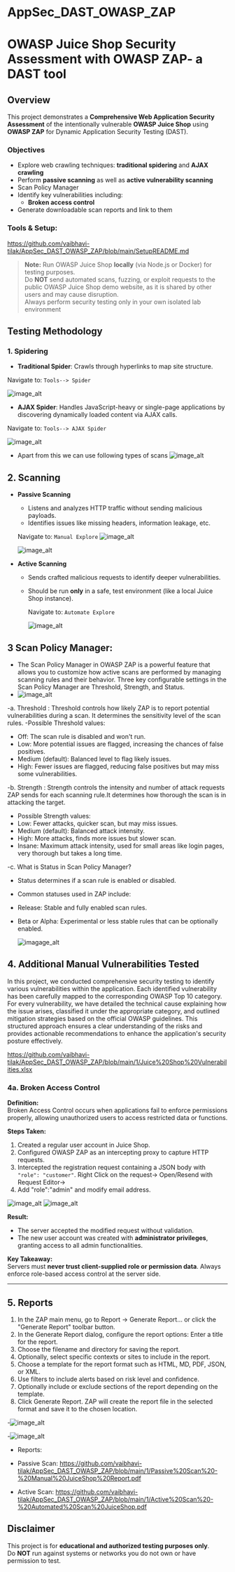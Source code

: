 # AppSec_DAST_OWASP_ZAP
# OWASP Juice Shop Security Assessment with OWASP ZAP- a DAST tool

## Overview
This project demonstrates a **Comprehensive Web Application Security Assessment** of the intentionally vulnerable **OWASP Juice Shop** using **OWASP ZAP** for Dynamic Application Security Testing (DAST).

### Objectives
- Explore web crawling techniques: **traditional spidering** and **AJAX crawling**
- Perform **passive scanning** as well as **active vulnerability scanning**
- Scan Policy Manager
- Identify key vulnerabilities including:
    - **Broken access control**
- Generate downloadable scan reports and link to them

### Tools & Setup: 
https://github.com/vaibhavi-tilak/AppSec_DAST_OWASP_ZAP/blob/main/SetupREADME.md

> **Note:** Run OWASP Juice Shop **locally** (via Node.js or Docker) for testing purposes.  
> Do **NOT** send automated scans, fuzzing, or exploit requests to the public OWASP Juice Shop demo website, as it is shared by other users and may cause disruption.  
> Always perform security testing only in your own isolated lab environment


## Testing Methodology

### 1. Spidering
- **Traditional Spider**: Crawls through hyperlinks to map site structure.
  
Navigate to:  ```Tools--> Spider```

  ![image_alt](https://github.com/vaibhavi-tilak/AppSec_DAST_OWASP_ZAP/blob/main/1/2.1%20Spider.png)

- **AJAX Spider**: Handles JavaScript-heavy or single-page applications by discovering dynamically loaded content via AJAX calls.
  
Navigate to: ```Tools--> AJAX Spider```

![image_alt](https://github.com/vaibhavi-tilak/AppSec_DAST_OWASP_ZAP/blob/main/1/2.%20AJAX%20Spider.png)


- Apart from this we can use following types of scans
  ![image_alt](https://github.com/vaibhavi-tilak/AppSec_DAST_OWASP_ZAP/blob/main/1/3.%20Types%20of%20Attacks.png)
  
## 2. Scanning
- **Passive Scanning**  
  - Listens and analyzes HTTP traffic without sending malicious payloads.
  - Identifies issues like missing headers, information leakage, etc.
  
  Navigate to:  ```Manual Explore```
  ![image_alt](https://github.com/vaibhavi-tilak/AppSec_DAST_OWASP_ZAP/blob/main/1/4.%20Passive.png)
  
  ![image_alt](https://github.com/vaibhavi-tilak/AppSec_DAST_OWASP_ZAP/blob/main/1/4.1%20Passive%20Scan%20Rules.png)
  
- **Active Scanning**  
  - Sends crafted malicious requests to identify deeper vulnerabilities.
  - Should be run **only** in a safe, test environment (like a local Juice Shop instance).
    
    Navigate to: ```Automate Explore```
    
    ![image_alt](https://github.com/vaibhavi-tilak/AppSec_DAST_OWASP_ZAP/blob/main/1/3.1%20Attack%20Options.png)

## 3 Scan Policy Manager:

- The Scan Policy Manager in OWASP ZAP is a powerful feature that allows you to customize how active scans are performed by managing scanning rules and their behavior. Three key configurable settings in the Scan Policy Manager are Threshold, Strength, and Status.
- ![image_alt](https://github.com/vaibhavi-tilak/AppSec_DAST_OWASP_ZAP/blob/main/1/7.%20Scan%20Policy%20Manager.png)

-a. Threshold : Threshold controls how likely ZAP is to report potential vulnerabilities during a scan. It determines the sensitivity level of the scan rules.
-Possible Threshold values:
- Off: The scan rule is disabled and won't run.
- Low: More potential issues are flagged, increasing the chances of false positives.
- Medium (default): Balanced level to flag likely issues.
- High: Fewer issues are flagged, reducing false positives but may miss some vulnerabilities.

-b. Strength : Strength controls the intensity and number of attack requests ZAP sends for each scanning rule.It determines how thorough the scan is in attacking the target.
- Possible Strength values:
- Low: Fewer attacks, quicker scan, but may miss issues.
- Medium (default): Balanced attack intensity.
- High: More attacks, finds more issues but slower scan.
- Insane: Maximum attack intensity, used for small areas like login pages, very thorough but takes a long time.

-c. What is Status in Scan Policy Manager?
- Status determines if a scan rule is enabled or disabled.
- Common statuses used in ZAP include:
- Release: Stable and fully enabled scan rules.
- Beta or Alpha: Experimental or less stable rules that can be optionally enabled.

    ![imagage_alt](https://github.com/vaibhavi-tilak/AppSec_DAST_OWASP_ZAP/blob/main/1/7.2%20Scan%20Policy.png)

## 4. Additional Manual Vulnerabilities Tested

In this project, we conducted comprehensive security testing to identify various vulnerabilities within the application. Each identified vulnerability has been carefully mapped to the corresponding OWASP Top 10 category. For every vulnerability, we have detailed the technical cause explaining how the issue arises, classified it under the appropriate category, and outlined mitigation strategies based on the official OWASP guidelines. This structured approach ensures a clear understanding of the risks and provides actionable recommendations to enhance the application's security posture effectively.

https://github.com/vaibhavi-tilak/AppSec_DAST_OWASP_ZAP/blob/main/1/Juice%20Shop%20Vulnerabilities.xlsx


### 4a. Broken Access Control
**Definition:**  
Broken Access Control occurs when applications fail to enforce permissions properly, allowing unauthorized users to access restricted data or functions.

**Steps Taken:**  
1. Created a regular user account in Juice Shop.  
2. Configured OWASP ZAP as an intercepting proxy to capture HTTP requests.  
3. Intercepted the registration request containing a JSON body with `"role": "customer"`. Right Click on the request-> Open/Resend with Request Editor->
4. Add "role":"admin" and modify email address.

![image_alt](https://github.com/vaibhavi-tilak/AppSec_DAST_OWASP_ZAP/blob/main/1/Manual%20Request%20Editor-%20Role%20email%20change.png)
![image_alt](https://github.com/vaibhavi-tilak/AppSec_DAST_OWASP_ZAP/blob/main/1/BOLA%20Success.png)

**Result:**  
- The server accepted the modified request without validation.  
- The new user account was created with **administrator privileges**, granting access to all admin functionalities.  

**Key Takeaway:**  
Servers must **never trust client-supplied role or permission data**. Always enforce role-based access control at the server side.

---



## 5. Reports
1. In the ZAP main menu, go to Report → Generate Report… or click the "Generate Report" toolbar button.
2. In the Generate Report dialog, configure the report options: Enter a title for the report.
3. Choose the filename and directory for saving the report.
4. Optionally, select specific contexts or sites to include in the report.
5. Choose a template for the report format such as HTML, MD, PDF, JSON, or XML.
6. Use filters to include alerts based on risk level and confidence.
7. Optionally include or exclude sections of the report depending on the template.
8. Click Generate Report. ZAP will create the report file in the selected format and save it to the chosen location.

-![image_alt](https://github.com/vaibhavi-tilak/AppSec_DAST_OWASP_ZAP/blob/main/1/5.png)

-![image_alt](https://github.com/vaibhavi-tilak/AppSec_DAST_OWASP_ZAP/blob/main/1/5.1%20Report%20Generation.png)

- Reports:

- Passive Scan: https://github.com/vaibhavi-tilak/AppSec_DAST_OWASP_ZAP/blob/main/1/Passive%20Scan%20-%20Manual%20JuiceShop%20Report.pdf

- Active Scan: https://github.com/vaibhavi-tilak/AppSec_DAST_OWASP_ZAP/blob/main/1/Active%20Scan%20-%20Automated%20Scan%20JuiceShop.pdf

## Disclaimer
This project is for **educational and authorized testing purposes only**.  
Do **NOT** run against systems or networks you do not own or have permission to test.

